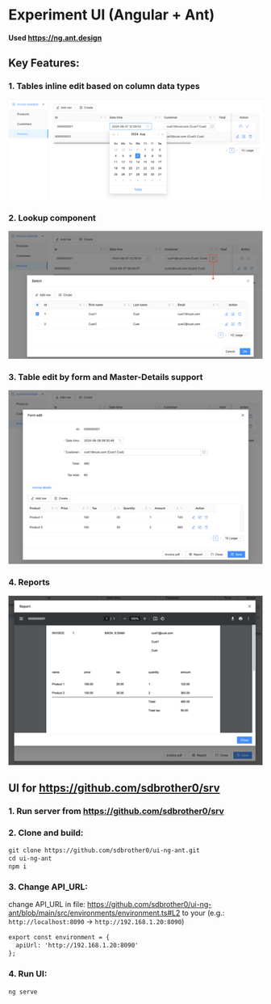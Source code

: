 # Experiment UI (Angular + Ant)

#### Used https://ng.ant.design

## Key Features:

### 1. Tables inline edit based on column data types 
![inline-edit.png](img%2Finline-edit.png)

### 2. Lookup component
![lookup.png](img%2Flookup.png)

### 3. Table edit by form and Master-Details support
![master-details.png](img%2Fmaster-details.png)

### 4. Reports
![rep.png](img%2Frep.png)

## UI for https://github.com/sdbrother0/srv 

### 1. Run server from https://github.com/sdbrother0/srv

### 2. Clone and build:

```
git clone https://github.com/sdbrother0/ui-ng-ant.git
cd ui-ng-ant
npm i
```

### 3. Change API_URL:

change API_URL in file: https://github.com/sdbrother0/ui-ng-ant/blob/main/src/environments/environment.ts#L2 to your
(e.g.: `http://localhost:8090` -> `http://192.168.1.20:8090`)
```
export const environment = {
  apiUrl: 'http://192.168.1.20:8090'
};
```

### 4. Run UI:
```
ng serve
```
